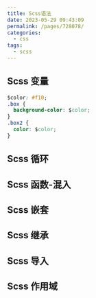 ```yaml
---
title: Scss语法
date: 2023-05-29 09:43:09
permalink: /pages/728078/
categories:
  - css
tags:
  - scss
---
```


## Scss 变量

```css
$color: #f10;
.box {
  background-color: $color;
}
.box2 {
  color: $color;
}
```

## Scss 循环

## Scss 函数-混入

## Scss 嵌套

## Scss 继承

## Scss 导入

## Scss 作用域

